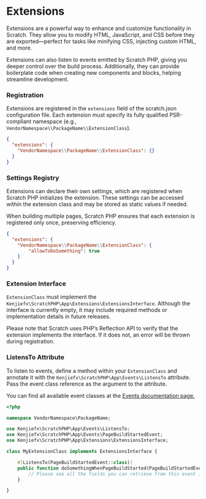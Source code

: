 # Extensions
Extensions are a powerful way to enhance and customize functionality in Scratch. They allow you to modify HTML, JavaScript, and CSS before they are exported—perfect for tasks like minifying CSS, injecting custom HTML, and more.

Extensions can also listen to events emitted by Scratch PHP, giving you deeper control over the build process. Additionally, they can provide boilerplate code when creating new components and blocks, helping streamline development.

### Registration

Extensions are registered in the `extensions` field of the scratch.json configuration file. Each extension must specify its fully qualified PSR-compliant namespace (e.g., `VendorNamespace\\PackageName\\ExtensionClass`).

```json
{
  "extensions": {
    "VendorNamespace\\PackageName\\ExtensionClass": {}
  }
}
```

### Settings Registry

Extensions can declare their own settings, which are registered when Scratch PHP initializes the extension. These settings can be accessed within the extension class and may be stored as static values if needed.

When building multiple pages, Scratch PHP ensures that each extension is registered only once, preserving efficiency.

```json
{
  "extensions": {
    "VendorNamespace\\PackageName\\ExtensionClass": {
        "allowToDoSomething": true
    }
  }
}
```

### Extension Interface

`ExtensionClass` must implement the `Kenjiefx\ScratchPHP\App\Extensions\ExtensionsInterface`. Although the interface is currently empty, it may include required methods or implementation details in future releases.

Please note that Scratch uses PHP’s Reflection API to verify that the extension implements the interface. If it does not, an error will be thrown during registration.

### ListensTo Attribute

To listen to events, define a method within your `ExtensionClass` and annotate it with the `Kenjiefx\ScratchPHP\App\Events\ListensTo` attribute. Pass the event class reference as the argument to the attribute.

You can find all available event classes at the [Events documentation page.](http://127.0.0.1:7743/apis/events.html)

```php
<?php 

namespace VendorNamespace\PackageName;

use Kenjiefx\ScratchPHP\App\Events\ListensTo;
use Kenjiefx\ScratchPHP\App\Events\PageBuildStartedEvent;
use Kenjiefx\ScratchPHP\App\Extensions\ExtensionsInterface;

class MyExtensionClass implements ExtensionsInterface {

    #[ListensTo(PageBuildStartedEvent::class)]
    public function doSomethingWhenPageBuildStarted(PageBuildStartedEvent $event) {
        // Please see all the fields you can retrieve from this event in the events docs
    }

}
```